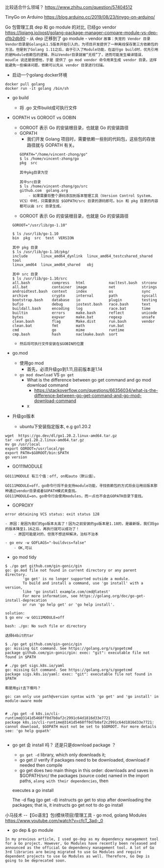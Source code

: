 比较适合什么领域？
https://www.zhihu.com/question/57404512

TinyGo on Arduino
https://blog.arduino.cc/2019/08/23/tinygo-on-arduino/

Go 包管理工具 dep 和 go module 的对比, 已经go vendor
https://liqiang.io/post/golang-package-manager-compare-module-vs-dep-d1b2db90
    - 从 dep 迁移到了 go module
    - vendor
    ```
    故事：失宠的 Vendor 目录
    Vendor目录是Golang从1.5版本开始引入的，为项目开发提供了一种离线保存第三方依赖包的方法。但是到了Golang 1.11之后，由于引入了Module功能，在运行go build时，优先引用的是Module依赖包的逻辑，所以Vendor目录就被“无视”了，进而可能发生编译错误， moudle 说还是很想他，于是 提供了 go mod vendor 命令用来生成 vendor 目录。这样能避免一些编译问题，依赖可以先从 vendor 目录进行扫描。
    ```
- 启动一个golang docker环境
```shell
docker pull golang
docker run -it golang /bin/sh
```

- go build
    - 将 .go 文件build成可执行文件
    
- GOPATH vs GOROOT vs GOBIN
    - GOROOT 表示 Go 的安装根目录，也就是 Go 的安装路径
    - GOPATH
        - 我们开发 Golang 项目时，需要依赖一些别的代码包，这些包的存放路径就与 GOPATH 有关。
        ```
        GOPATH="/home/vincent-zhong/go"
        $ ls /home/vincent-zhong/go
        pkg  src

        其中pkg目录为空

        其中src目录
        $ ls /home/vincent-zhong/go/src
        github.com  golang.org
            - 如果需要将整个源码添加到版本管理工具（Version Control System，VCS）中时，只需要添加 $GOPATH/src 目录的源码即可。bin 和 pkg 目录的内容都可以由 src 目录生成。
        ```
    - GOROOT 表示 Go 的安装根目录，也就是 Go 的安装路径
    ```
    GOROOT="/usr/lib/go-1.10"

    $ ls /usr/lib/go-1.10
    bin  pkg  src  test  VERSION

    其中 pkg 目录
    $ ls /usr/lib/go-1.10/pkg/
    include      linux_amd64_dynlink  linux_amd64_testcshared_shared  tool
    linux_amd64  linux_amd64_shared   obj

    其中 src 目录
    $ ls /usr/lib/go-1.10/src
    all.bash          compress   html           nacltest.bash  strconv
    all.bat           container  image          net            strings
    androidtest.bash  context    index          os             sync
    archive           crypto     internal       path           syscall
    bootstrap.bash    database   io             plugin         testing
    bufio             debug      iostest.bash   race.bash      text
    buildall.bash     encoding   log            race.bat       time
    builtin           errors     make.bash      reflect        unicode
    bytes             expvar     make.bat       regexp         unsafe
    clean.bash        flag       Make.dist      run.bash       vendor
    clean.bat         fmt        math           run.bat
    cmd               go         mime           runtime
    cmp.bash          hash       naclmake.bash  sort
    ```
    - `然后将可执行文件安装在$GOBIN的位置`

- go.mod
    - 使用go mod
        - 首先，必须升级go到1.11,目前版本是1.14
    - `go mod download` VS `go get`
        - What is the difference between go get command and go mod download command
            - https://stackoverflow.com/questions/66356034/what-is-the-difference-between-go-get-command-and-go-mod-download-command
        - x        

- 升级go版本
    - ubuntu下安装指定版本, e.g go1.20.2
```
wget  https://go.dev/dl/go1.20.2.linux-amd64.tar.gz
tar -xvf go1.20.2.linux-amd64.tar.gz 
mv go /usr/local
export GOROOT=/usr/local/go 
export PATH=$GOROOT/bin:$PATH
go version 
```

- GO111MODULE
```
GO111MODULE 有三个值：off, on和auto（默认值）。

GO111MODULE=off，go命令行将不会支持module功能，寻找依赖包的方式将会沿用旧版本那种通过vendor目录或者GOPATH模式来查找。
GO111MODULE=on，go命令行会使用modules，而一点也不会去GOPATH目录下查找。

```

- GOPROXY



```
error obtaining VCS status: exit status 128

- 原因：是因为我们的go版本太高了！因为之前安装的go版本是1.18的，是最新版，我们将go的版本降至1.16之后，再执行就可以成功了！
    - 原因可能是对的，但我不想这样解决，治标不治本

- go env -w GOFLAGS="-buildvcs=false"
    - OK,可以
```

- go mod tidy


```
$ ./go get github.com/gin-gonic/gin
go: go.mod file not found in current directory or any parent directory.
        'go get' is no longer supported outside a module.
        To build and install a command, use 'go install' with a version,
        like 'go install example.com/cmd@latest'
        For more information, see https://golang.org/doc/go-get-install-deprecation
        or run 'go help get' or 'go help install'.

solution:
$ go env -w GO111MODULE=off
```

```
bash: ./go: No such file or directory

选择64bit的tar
```

```
$ ./go get github.com/gin-gonic/gin
go: missing Git command. See https://golang.org/s/gogetcmd
package github.com/gin-gonic/gin: exec: "git": executable file not found in $PATH

# ./go get sigs.k8s.io/yaml
go: missing Git command. See https://golang.org/s/gogetcmd
package sigs.k8s.io/yaml: exec: "git": executable file not found in $PATH

都是用git去下载吗？
```

```
go: can only use path@version syntax with 'go get' and 'go install' in module-aware mode


```

```
# ./go get -d k8s.io/cli-runtime@3141d5468ff0d7b0af2c2991c64d1816d33e7721
package k8s.io/cli-runtime@3141d5468ff0d7b0af2c2991c64d1816d33e7721: cannot download, $GOPATH must not be set to $GOROOT. For more details see: 'go help gopath'


```

- go get 会 install 吗？ 还是只是download package ？
    - `go get -d` library, which only downloads it;
    - go get // verify if packages need to be downloaded, download if needed then compile
    - go get does two main things in this order:
    downloads and saves in $GOPATH/src/<import-path> the packages (source code) named in the import paths, `along with their dependencies`, then

    executes a go install

    The -d flag (go get -d) instructs go get to stop after downloading the packages; that is, it instructs go get not to do go install


小马技术 --【Go语言】包(模块项目)管理工具 - go mod, golang Modules
https://www.youtube.com/watch?v=cfcT_3ad-_0


- go dep  & go module
```
In my previous article, I used go-dep as my dependency management tool for a Go project. However, Go Modules have recently been released and announced as the official Go dependency management tool. A lot of Go 3rd libraries are being migrated to use Go Modules and require dependent projects to use Go Modules as well. Therefore, Go Dep is going to be deprecated soon.
```
